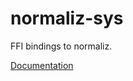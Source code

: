 # normaliz-sys #
FFI bindings to normaliz.

[Documentation](https://retep998.github.io/doc/normaliz-sys/)
